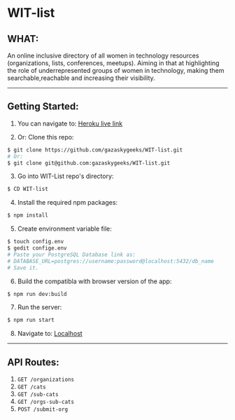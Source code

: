 # WIT-list

## WHAT:
An online inclusive directory of all women in technology resources (organizations, lists, conferences, meetups). Aiming
in that at highlighting the role of underrepresented groups of women in technology, making them searchable,reachable and increasing their visibility.

-----

## Getting Started:
1. You can navigate to: [Heroku live link](https://witlist.herokuapp.com/)

2. Or: Clone this repo:
```bash
$ git clone https://github.com/gazaskygeeks/WIT-list.git
# Or:
$ git clone git@github.com:gazaskygeeks/WIT-list.git
```

3. Go into WIT-List repo's directory:
```bash
$ CD WIT-list
```

4. Install the required npm packages:
```bash
$ npm install
```

5. Create environment variable file:
```bash
$ touch config.env
$ gedit confige.env
# Paste your PostgreSQL Database link as:
# DATABASE_URL=postgres://username:password@localhost:5432/db_name
# Save it.
```


6. Build the compatibla with browser version of the app:
```bash
$ npm run dev:build 
```

7. Run the server:
```bash
$ npm run start
```

8. Navigate to: [Localhost](http://localhost:8000)

-----

## API Routes:
1. `GET /organizations`
2. `GET /cats`
3. `GET /sub-cats`
4. `GET /orgs-sub-cats`
5. `POST /submit-org`
